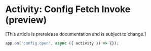 # Activity: Config Fetch Invoke (preview)

[This article is prerelease documentation and is subject to change.]

<!-- langtabs-start -->
```typescript
app.on('config.open', async ({ activity }) => {});
```
<!-- langtabs-end -->